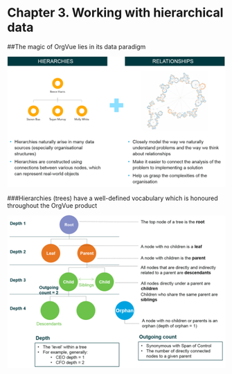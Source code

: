 # Chapter 3. Working with hierarchical data

##The magic of OrgVue lies in its data paradigm

![](3I-001.dataparadigm.png)

###Hierarchies (trees) have a well-defined vocabulary which is honoured throughout the OrgVue product

![](3I-002.hierarchies.png)
